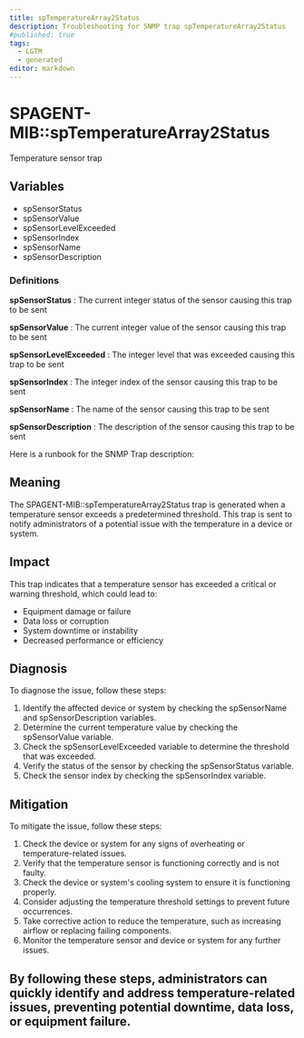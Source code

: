 ```yaml
---
title: spTemperatureArray2Status
description: Troubleshooting for SNMP trap spTemperatureArray2Status
#published: true
tags:
  - LGTM
  - generated
editor: markdown
---
```


# SPAGENT-MIB::spTemperatureArray2Status 

Temperature sensor trap 


## Variables


  - spSensorStatus
  - spSensorValue
  - spSensorLevelExceeded
  - spSensorIndex
  - spSensorName
  - spSensorDescription 

### Definitions 


**spSensorStatus** 
: The current integer status of the sensor causing this trap to be sent 

**spSensorValue** 
: The current integer value of the sensor causing this trap to be sent 

**spSensorLevelExceeded** 
: The integer level that was exceeded causing this trap to be sent 

**spSensorIndex** 
: The integer index of the sensor causing this trap to be sent 

**spSensorName** 
: The name of the sensor causing this trap to be sent 

**spSensorDescription** 
: The description of the sensor causing this trap to be sent 


Here is a runbook for the SNMP Trap description:

## Meaning

The SPAGENT-MIB::spTemperatureArray2Status trap is generated when a temperature sensor exceeds a predetermined threshold. This trap is sent to notify administrators of a potential issue with the temperature in a device or system.

## Impact

This trap indicates that a temperature sensor has exceeded a critical or warning threshold, which could lead to:

* Equipment damage or failure
* Data loss or corruption
* System downtime or instability
* Decreased performance or efficiency

## Diagnosis

To diagnose the issue, follow these steps:

1. Identify the affected device or system by checking the spSensorName and spSensorDescription variables.
2. Determine the current temperature value by checking the spSensorValue variable.
3. Check the spSensorLevelExceeded variable to determine the threshold that was exceeded.
4. Verify the status of the sensor by checking the spSensorStatus variable.
5. Check the sensor index by checking the spSensorIndex variable.

## Mitigation

To mitigate the issue, follow these steps:

1. Check the device or system for any signs of overheating or temperature-related issues.
2. Verify that the temperature sensor is functioning correctly and is not faulty.
3. Check the device or system's cooling system to ensure it is functioning properly.
4. Consider adjusting the temperature threshold settings to prevent future occurrences.
5. Take corrective action to reduce the temperature, such as increasing airflow or replacing failing components.
6. Monitor the temperature sensor and device or system for any further issues.

By following these steps, administrators can quickly identify and address temperature-related issues, preventing potential downtime, data loss, or equipment failure.
---




